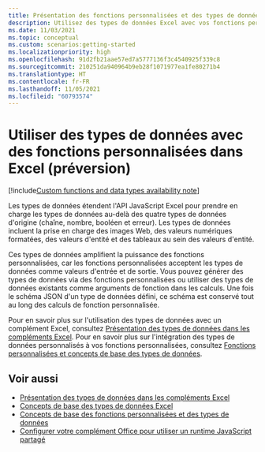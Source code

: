 ```yaml
---
title: Présentation des fonctions personnalisées et des types de données
description: Utilisez des types de données Excel avec vos fonctions personnalisées et compléments Office.
ms.date: 11/03/2021
ms.topic: conceptual
ms.custom: scenarios:getting-started
ms.localizationpriority: high
ms.openlocfilehash: 91d2fb21aae57ed7a5777136f3c4540925f339c8
ms.sourcegitcommit: 210251da940964b9eb28f1071977ea1fe80271b4
ms.translationtype: HT
ms.contentlocale: fr-FR
ms.lasthandoff: 11/05/2021
ms.locfileid: "60793574"
---
```

# <a name="use-data-types-with-custom-functions-in-excel-preview"></a>Utiliser des types de données avec des fonctions personnalisées dans Excel (préversion)

[!include[Custom functions and data types availability note](../includes/excel-custom-functions-data-types-note.md)]

Les types de données étendent l'API JavaScript Excel pour prendre en charge les types de données au-delà des quatre types de données d'origine (chaîne, nombre, booléen et erreur). Les types de données incluent la prise en charge des images Web, des valeurs numériques formatées, des valeurs d'entité et des tableaux au sein des valeurs d'entité.

Ces types de données amplifient la puissance des fonctions personnalisées, car les fonctions personnalisées acceptent les types de données comme valeurs d'entrée et de sortie. Vous pouvez générer des types de données via des fonctions personnalisées ou utiliser des types de données existants comme arguments de fonction dans les calculs. Une fois le schéma JSON d'un type de données défini, ce schéma est conservé tout au long des calculs de fonction personnalisée.

Pour en savoir plus sur l'utilisation des types de données avec un complément Excel, consultez [Présentation des types de données dans les compléments Excel](excel-data-types-overview.md). Pour en savoir plus sur l'intégration des types de données personnalisés à vos fonctions personnalisées, consultez [Fonctions personnalisées et concepts de base des types de données](custom-functions-data-types-concepts.md).

## <a name="see-also"></a>Voir aussi

* [Présentation des types de données dans les compléments Excel](excel-data-types-overview.md)
* [Concepts de base des types de données Excel](excel-data-types-concepts.md)
* [Concepts de base des fonctions personnalisées et des types de données](custom-functions-data-types-concepts.md)
* [Configurer votre complément Office pour utiliser un runtime JavaScript partagé](../develop/configure-your-add-in-to-use-a-shared-runtime.md)

